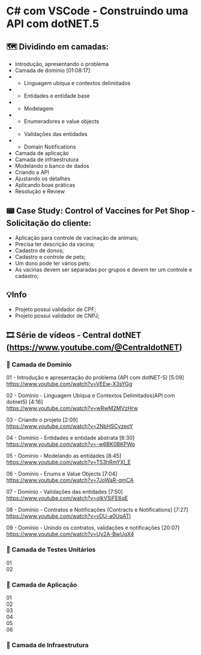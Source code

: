 # C# com VSCode - Construindo uma API com dotNET.5

## 🗺️ Dividindo em camadas:
- Introdução, apresentando o problema
- Camada de domínio [01:08:17]
- - Linguagem ubíqua e contextos delimitados
- - Entidades e entidade base
- - Modelagem
- - Enumeradores e value objects
- - Validações das entidades
- - Domain Notifications
- Camada de aplicação
- Camada de infraestrutura
- Modelando o banco de dados
- Criando a API
- Ajustando os detalhes
- Aplicando boas práticas
- Resolução e Review

## 📟 Case Study: Control of Vaccines for Pet Shop - Solicitação do cliente:
- Aplicação para controle de vacinação de animais;
- Precisa ter descrição da vacina;
- Cadastro de donos;
- Cadastro e controle de pets;
- Um dono pode ter vários pets;
- As vacinas devem ser separadas por grupos e devem ter um controle e cadastro;

## 💡Info
- Projeto possui validador de CPF;
- Projeto possui validador de CNPJ;

## 🎞️ Série de vídeos - Central dotNET <br>(https://www.youtube.com/@CentraldotNET)

### 📗 Camada de Domínio

01 - Introdução e apresentação do problema (API com dotNET-5) [5:09]<br>
https://www.youtube.com/watch?v=VEEw-X3sYGg

02 - Domínio - Linguagem Ubíqua e Contextos Delimitados(API com dotnet5) [4:16]<br>
https://www.youtube.com/watch?v=wRwM2MVzHrw

03 - Criando o projeto [2:09]<br>
https://www.youtube.com/watch?v=2NbHSCyzeoY

04 - Domínio - Entidades e entidade abstrata [6:30]<br>
https://www.youtube.com/watch?v=-w6BK0BKPWo

05 - Domínio - Modelando as entidades [8:45]<br>
https://www.youtube.com/watch?v=T53hRmYXl_E

06 - Domínio - Enums e Value Objects [7:04]<br>
https://www.youtube.com/watch?v=7JoWaR-qmCA

07 - Domínio - Validações das entidades [7:50]<br>
https://www.youtube.com/watch?v=olkVSiFE6qE

08 - Domínio - Contratos e Notificações (Contracts e Notifications) [7:27]<br>
https://www.youtube.com/watch?v=vDU-a0UqATI

09 - Domínio - Unindo os contratos, validações e notificações [20:07]<br>
https://www.youtube.com/watch?v=Uy2A-BwUqX4

### 📘 Camada de Testes Unitários 
01 <br>
02 <br>

### 📙 Camada de Aplicação
01 <br>
02 <br>
03 <br>
04 <br>
05 <br>
06 <br>

### 📕 Camada de Infraestrutura
